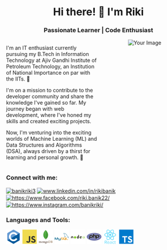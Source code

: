 <h1 align="center">Hi there! 👋 I'm Riki</h1>
<h3 align="center">Passionate Learner | Code Enthusiast</h3>

<div style="display: flex; justify-content: space-between;">
  <div style="flex: 1;">
    <p>
      I'm an IT enthusiast currently pursuing my B.Tech in Information Technology at Ajiv Gandhi Institute of Petroleum Technology, an Institution of National Importance on par with the IITs. 🚀
    </p>
    <p>
      I'm on a mission to contribute to the developer community and share the knowledge I've gained so far. My journey began with web development, where I've honed my skills and created exciting projects.
    </p>
    <p>
      Now, I'm venturing into the exciting worlds of Machine Learning (ML) and Data Structures and Algorithms (DSA), always driven by a thirst for learning and personal growth. 🌱
    </p>
  </div>
  <div style="flex: 1; text-align: center;">
    <img src="https://your-image-url.com/your-image.jpg](https://img.freepik.com/free-vector/young-programmer-working-laptop-computer-cartoon-character_24797-2123.jpg?w=740&t=st=1695911607~exp=1695912207~hmac=6b71f8a5f6632228484f8746a41f321d827771b527eff65320ca7e09c2104eb1)" alt="Your Image" width="200" height="200" />
  </div>
</div>



<h3 align="left">Connect with me:</h3>
<p align="left">
  <a href="https://twitter.com/banikriki3" target="_blank"><img align="center" src="https://raw.githubusercontent.com/rahuldkjain/github-profile-readme-generator/master/src/images/icons/Social/twitter.svg" alt="banikriki3" height="30" width="40" /></a>
  <a href="https://linkedin.com/in/www.linkedin.com/in/rikibanik" target="_blank"><img align="center" src="https://raw.githubusercontent.com/rahuldkjain/github-profile-readme-generator/master/src/images/icons/Social/linked-in-alt.svg" alt="www.linkedin.com/in/rikibanik" height="30" width="40" /></a>
  <a href="https://www.facebook.com/riki.banik22/" target="_blank"><img align="center" src="https://raw.githubusercontent.com/rahuldkjain/github-profile-readme-generator/master/src/images/icons/Social/facebook.svg" alt="https://www.facebook.com/riki.banik22/" height="30" width="40" /></a>
  <a href="https://www.instagram.com/banikriki/" target="_blank"><img align="center" src="https://raw.githubusercontent.com/rahuldkjain/github-profile-readme-generator/master/src/images/icons/Social/instagram.svg" alt="https://www.instagram.com/banikriki/" height="30" width="40" /></a>
</p>

<h3 align="left">Languages and Tools:</h3>
<p align="left">
  <img src="https://raw.githubusercontent.com/devicons/devicon/master/icons/c/c-original.svg" alt="C" width="40" height="40"/>
  <img src="https://raw.githubusercontent.com/devicons/devicon/master/icons/javascript/javascript-original.svg" alt="JavaScript" width="40" height="40"/>
  <img src="https://raw.githubusercontent.com/devicons/devicon/master/icons/mongodb/mongodb-original-wordmark.svg" alt="MongoDB" width="40" height="40"/>
  <img src="https://raw.githubusercontent.com/devicons/devicon/master/icons/mysql/mysql-original-wordmark.svg" alt="MySQL" width="40" height="40"/>
  <img src="https://raw.githubusercontent.com/devicons/devicon/master/icons/nodejs/nodejs-original-wordmark.svg" alt="Node.js" width="40" height="40"/>
  <img src="https://raw.githubusercontent.com/devicons/devicon/master/icons/php/php-original.svg" alt="PHP" width="40" height="40"/>
  <img src="https://raw.githubusercontent.com/devicons/devicon/master/icons/react/react-original-wordmark.svg" alt="React" width="40" height="40"/>
  <img src="https://raw.githubusercontent.com/devicons/devicon/master/icons/typescript/typescript-original.svg" alt="TypeScript" width="40" height="40"/>
</p>

